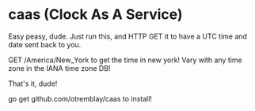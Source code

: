 caas (Clock As A Service)
=========================

Easy peasy, dude. Just run this, and HTTP GET it to have a UTC time and date sent back to you.

GET /America/New_York to get the time in new york! Vary with any time zone in the IANA time zone DB!

That's it, dude!

go get github.com/otremblay/caas to install!

